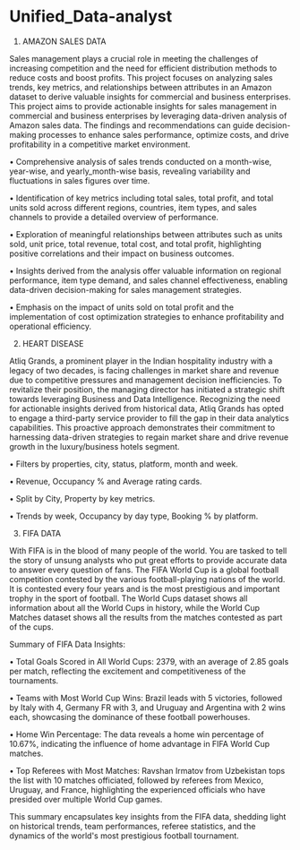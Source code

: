 # Unified_Data-analyst
1. AMAZON SALES DATA

Sales management plays a crucial role in meeting the challenges of increasing competition and the need for efficient distribution methods to reduce costs and boost profits. This project focuses on analyzing sales trends, key metrics, and relationships between attributes in an Amazon dataset to derive valuable insights for commercial and business enterprises.
This project aims to provide actionable insights for sales management in commercial and business enterprises by leveraging data-driven analysis of Amazon sales data. The findings and recommendations can guide decision-making processes to enhance sales performance, optimize costs, and drive profitability in a competitive market environment.

• Comprehensive analysis of sales trends conducted on a month-wise, year-wise, and yearly_month-wise basis, revealing variability and fluctuations in sales figures over time.

• Identification of key metrics including total sales, total profit, and total units sold across different regions, countries, item types, and sales channels to provide a detailed overview of performance.

• Exploration of meaningful relationships between attributes such as units sold, unit price, total revenue, total cost, and total profit, highlighting positive correlations and their impact on business outcomes.

• Insights derived from the analysis offer valuable information on regional performance, item type demand, and sales channel effectiveness, enabling data-driven decision-making for sales management strategies.

• Emphasis on the impact of units sold on total profit and the implementation of cost optimization strategies to enhance profitability and operational efficiency.

2. HEART DISEASE
   
Atliq Grands, a prominent player in the Indian hospitality industry with a legacy of two decades, is facing challenges in market share and revenue due to competitive pressures and management decision inefficiencies. To revitalize their position, the managing director has initiated a strategic shift towards leveraging Business and Data Intelligence. Recognizing the need for actionable insights derived from historical data, Atliq Grands has opted to engage a third-party service provider to fill the gap in their data analytics capabilities. This proactive approach demonstrates their commitment to harnessing data-driven strategies to regain market share and drive revenue growth in the luxury/business hotels segment.

• Filters by properties, city, status, platform, month and week.

• Revenue, Occupancy % and Average rating cards.

• Split by City, Property by key metrics.

• Trends by week, Occupancy by day type, Booking % by platform.

3. FIFA DATA

With FIFA is in the blood of many people of the world. You are tasked to tell the story of unsung analysts who put great efforts to provide accurate data to answer every question of fans. The FIFA World Cup is a global football competition contested by the various football-playing nations of the world. It is contested every four years and is the most prestigious and important trophy in the sport of football. The World Cups dataset shows all information about all the World Cups in history, while the World Cup Matches dataset shows all the results from the matches contested as part of the cups.

Summary of FIFA Data Insights:

• Total Goals Scored in All World Cups: 2379, with an average of 2.85 goals per match, reflecting the excitement and competitiveness of the tournaments.

• Teams with Most World Cup Wins: Brazil leads with 5 victories, followed by Italy with 4, Germany FR with 3, and Uruguay and Argentina with 2 wins each, showcasing the dominance of these football powerhouses.

• Home Win Percentage: The data reveals a home win percentage of 10.67%, indicating the influence of home advantage in FIFA World Cup matches.

• Top Referees with Most Matches: Ravshan Irmatov from Uzbekistan tops the list with 10 matches officiated, followed by referees from Mexico, Uruguay, and France, highlighting the experienced officials who have presided over multiple World Cup games.

This summary encapsulates key insights from the FIFA data, shedding light on historical trends, team performances, referee statistics, and the dynamics of the world's most prestigious football tournament.

